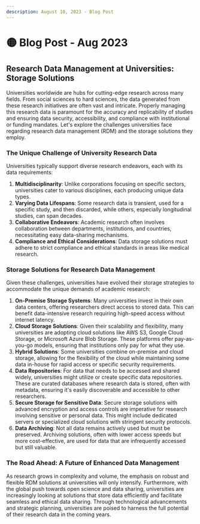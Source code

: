 ```yaml
---
description: August 10, 2023 - Blog Post
---
```


# 🟡 Blog Post - Aug 2023

## Research Data Management at Universities: Storage Solutions

Universities worldwide are hubs for cutting-edge research across many fields. From social sciences to hard sciences, the data generated from these research initiatives are often vast and intricate. Properly managing this research data is paramount for the accuracy and replicability of studies and ensuring data security, accessibility, and compliance with institutional or funding mandates. Let's explore the challenges universities face regarding research data management (RDM) and the storage solutions they employ.

### The Unique Challenge of University Research Data

Universities typically support diverse research endeavors, each with its data requirements:

1. &#x20;**Multidisciplinarity**: Unlike corporations focusing on specific sectors, universities cater to various disciplines, each producing unique data types.
2. &#x20;**Varying Data Lifespans**: Some research data is transient, used for a specific study, and then discarded, while others, especially longitudinal studies, can span decades.
3. &#x20;**Collaborative Endeavors**: Academic research often involves collaboration between departments, institutions, and countries, necessitating easy data-sharing mechanisms.
4. &#x20;**Compliance and Ethical Considerations**: Data storage solutions must adhere to strict compliance and ethical standards in areas like medical research.

### Storage Solutions for Research Data Management

Given these challenges, universities have evolved their storage strategies to accommodate the unique demands of academic research:

1. &#x20;**On-Premise Storage Systems**: Many universities invest in their own data centers, offering researchers direct access to stored data. This can benefit data-intensive research requiring high-speed access without internet latency.
2. &#x20;**Cloud Storage Solutions**: Given their scalability and flexibility, many universities are adopting cloud solutions like AWS S3, Google Cloud Storage, or Microsoft Azure Blob Storage. These platforms offer pay-as-you-go models, ensuring that institutions only pay for what they use.
3. &#x20;**Hybrid Solutions**: Some universities combine on-premise and cloud storage, allowing for the flexibility of the cloud while maintaining some data in-house for rapid access or specific security requirements.
4. &#x20;**Data Repositories**: For data that needs to be accessed and shared widely, universities might utilize or create specific data repositories. These are curated databases where research data is stored, often with metadata, ensuring it's easily discoverable and accessible to other researchers.
5. &#x20;**Secure Storage for Sensitive Data**: Secure storage solutions with advanced encryption and access controls are imperative for research involving sensitive or personal data. This might include dedicated servers or specialized cloud solutions with stringent security protocols.
6. &#x20;**Data Archiving**: Not all data remains actively used but must be preserved. Archiving solutions, often with lower access speeds but more cost-effective, are used for data that are infrequently accessed but still valuable.

### The Road Ahead: A Future of Enhanced Data Management

As research grows in complexity and volume, the emphasis on robust and flexible RDM solutions at universities will only intensify. Furthermore, with the global push towards open science and data sharing, universities are increasingly looking at solutions that store data efficiently and facilitate seamless and ethical data sharing. Through technological advancements and strategic planning, universities are poised to harness the full potential of their research data in the coming years.
